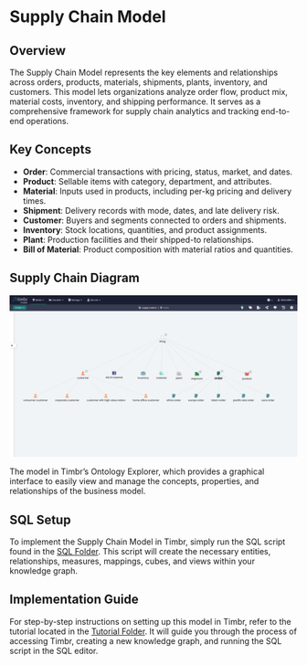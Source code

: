 # Supply Chain Model

## Overview
The Supply Chain Model represents the key elements and relationships across orders, products, materials, shipments, plants, inventory, and customers. This model lets organizations analyze order flow, product mix, material costs, inventory, and shipping performance. It serves as a comprehensive framework for supply chain analytics and tracking end-to-end operations.

## Key Concepts
- **Order**: Commercial transactions with pricing, status, market, and dates.
- **Product**: Sellable items with category, department, and attributes.
- **Material**: Inputs used in products, including per-kg pricing and delivery times.
- **Shipment**: Delivery records with mode, dates, and late delivery risk.
- **Customer**: Buyers and segments connected to orders and shipments.
- **Inventory**: Stock locations, quantities, and product assignments.
- **Plant**: Production facilities and their shipped-to relationships.
- **Bill of Material**: Product composition with material ratios and quantities.

## Supply Chain Diagram

![Attached Image of Model](./model.png)

The model in Timbr’s Ontology Explorer, which provides a graphical interface to easily view and manage the concepts, properties, and relationships of the business model.

## SQL Setup
To implement the Supply Chain Model in Timbr, simply run the SQL script found in the [SQL Folder](./sql). This script will create the necessary entities, relationships, measures, mappings, cubes, and views within your knowledge graph.

## Implementation Guide
For step-by-step instructions on setting up this model in Timbr, refer to the tutorial located in the [Tutorial Folder](./tutorial). It will guide you through the process of accessing Timbr, creating a new knowledge graph, and running the SQL script in the SQL editor.

